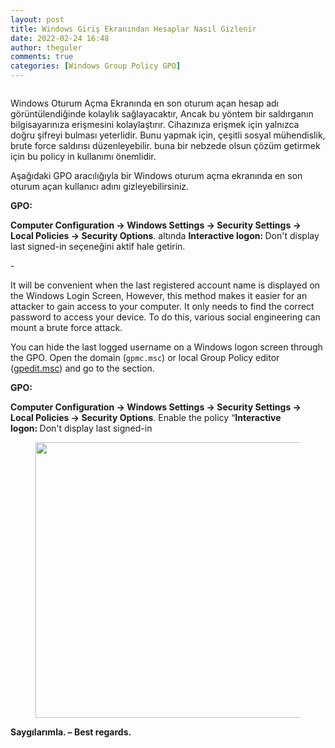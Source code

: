 ```yaml
---
layout: post
title: Windows Giriş Ekranından Hesaplar Nasıl Gizlenir
date: 2022-02-24 16:48
author: theguler
comments: true
categories: [Windows Group Policy GPO]
---
```

<!-- wp:image {"id":1155,"sizeSlug":"large","linkDestination":"none"} -->
<figure class="wp-block-image size-large"><img src="https://theguler.wordpress.com/wp-content/uploads/2022/01/gpo_logo.jpg?w=439" alt="" class="wp-image-1155" /></figure>
<!-- /wp:image -->

<!-- wp:paragraph -->
<p>Windows Oturum Açma Ekranında en son oturum açan hesap adı görüntülendiğinde kolaylık sağlayacaktır, Ancak bu yöntem bir saldırganın bilgisayarınıza erişmesini kolaylaştırır. Cihazınıza erişmek için yalnızca doğru şifreyi bulması yeterlidir. Bunu yapmak için, çeşitli sosyal mühendislik, brute force saldırısı düzenleyebilir. buna bir nebzede olsun çözüm getirmek için bu policy in kullanımı önemlidir.</p>
<!-- /wp:paragraph -->

<!-- wp:paragraph -->
<p>Aşağıdaki GPO aracılığıyla bir Windows oturum açma ekranında en son oturum açan kullanıcı adını gizleyebilirsiniz.</p>
<!-- /wp:paragraph -->

<!-- wp:paragraph -->
<p><strong>GPO: </strong></p>
<!-- /wp:paragraph -->

<!-- wp:paragraph -->
<p><strong>Computer Configuration -&gt; Windows Settings -&gt; Security Settings -&gt; Local Policies -&gt; Security Options</strong>. altında <strong>Interactive logon:&nbsp;</strong>Don't display last signed-in seçeneğini aktif hale getirin.</p>
<!-- /wp:paragraph -->

<!-- wp:paragraph -->
<p>-</p>
<!-- /wp:paragraph -->

<!-- wp:paragraph -->
<p>It will be convenient when the last registered account name is displayed on the Windows Login Screen, However, this method makes it easier for an attacker to gain access to your computer. It only needs to find the correct password to access your device. To do this, various social engineering can mount a brute force attack.</p>
<!-- /wp:paragraph -->

<!-- wp:paragraph -->
<p>You can hide the last logged username on a Windows logon screen through the GPO. Open the domain (<code>gpmc.msc</code>) or local Group Policy editor (<a href="http://woshub.com/group-policy-editor-gpedit-msc-for-windows-10-home/">gpedit.msc</a>) and go to the section.</p>
<!-- /wp:paragraph -->

<!-- wp:paragraph -->
<p><strong>GPO: </strong></p>
<!-- /wp:paragraph -->

<!-- wp:paragraph -->
<p><strong>Computer Configuration -&gt; Windows Settings -&gt; Security Settings -&gt; Local Policies -&gt; Security Options</strong>. Enable the policy “<strong>Interactive logon:&nbsp;</strong>Don't display last signed-in</p>
<!-- /wp:paragraph -->

<!-- wp:image {"id":2047,"width":437,"height":441,"sizeSlug":"large","linkDestination":"none"} -->
<figure class="wp-block-image size-large is-resized"><img src="https://theguler.wordpress.com/wp-content/uploads/2022/02/usr.png?w=579" alt="" class="wp-image-2047" width="437" height="441" /></figure>
<!-- /wp:image -->

<!-- wp:paragraph -->
<p><strong>Saygılarımla. – Best regards.</strong></p>
<!-- /wp:paragraph -->
